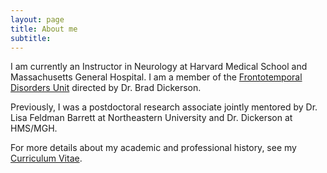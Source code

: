 ```yaml
---
layout: page
title: About me
subtitle: 
---
```


I am currently an Instructor in Neurology at Harvard Medical School and Massachusetts General Hospital. I am a member of the [Frontotemporal Disorders Unit][ftd] directed by Dr. Brad Dickerson.

Previously, I was a postdoctoral research associate jointly mentored by Dr. Lisa Feldman Barrett at Northeastern University and Dr. Dickerson at HMS/MGH.

For more details about my academic and professional history, see my [Curriculum Vitae][cv]. 

[ftd]: https://ftdboston.org/
[cv]: www.google.com
